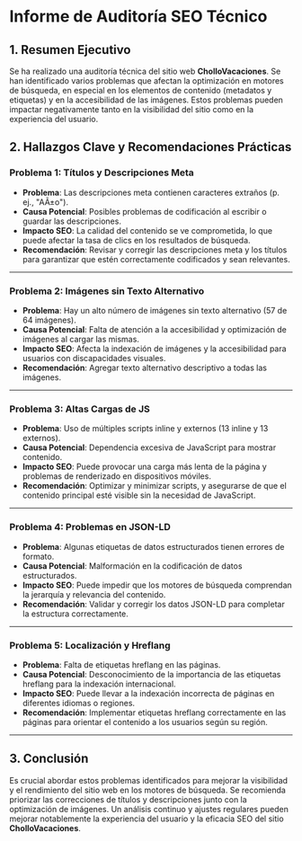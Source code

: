 # Informe de Auditoría SEO Técnico

## 1. Resumen Ejecutivo
Se ha realizado una auditoría técnica del sitio web **CholloVacaciones**. Se han identificado varios problemas que afectan la optimización en motores de búsqueda, en especial en los elementos de contenido (metadatos y etiquetas) y en la accesibilidad de las imágenes. Estos problemas pueden impactar negativamente tanto en la visibilidad del sitio como en la experiencia del usuario.

## 2. Hallazgos Clave y Recomendaciones Prácticas

### Problema 1: Títulos y Descripciones Meta
- **Problema**: Las descripciones meta contienen caracteres extraños (p. ej., "AÃ±o").
- **Causa Potencial**: Posibles problemas de codificación al escribir o guardar las descripciones.
- **Impacto SEO**: La calidad del contenido se ve comprometida, lo que puede afectar la tasa de clics en los resultados de búsqueda.
- **Recomendación**: Revisar y corregir las descripciones meta y los títulos para garantizar que estén correctamente codificados y sean relevantes.

---

### Problema 2: Imágenes sin Texto Alternativo
- **Problema**: Hay un alto número de imágenes sin texto alternativo (57 de 64 imágenes).
- **Causa Potencial**: Falta de atención a la accesibilidad y optimización de imágenes al cargar las mismas.
- **Impacto SEO**: Afecta la indexación de imágenes y la accesibilidad para usuarios con discapacidades visuales.
- **Recomendación**: Agregar texto alternativo descriptivo a todas las imágenes.

---

### Problema 3: Altas Cargas de JS
- **Problema**: Uso de múltiples scripts inline y externos (13 inline y 13 externos).
- **Causa Potencial**: Dependencia excesiva de JavaScript para mostrar contenido.
- **Impacto SEO**: Puede provocar una carga más lenta de la página y problemas de renderizado en dispositivos móviles.
- **Recomendación**: Optimizar y minimizar scripts, y asegurarse de que el contenido principal esté visible sin la necesidad de JavaScript.

---

### Problema 4: Problemas en JSON-LD
- **Problema**: Algunas etiquetas de datos estructurados tienen errores de formato.
- **Causa Potencial**: Malformación en la codificación de datos estructurados.
- **Impacto SEO**: Puede impedir que los motores de búsqueda comprendan la jerarquía y relevancia del contenido.
- **Recomendación**: Validar y corregir los datos JSON-LD para completar la estructura correctamente.

---

### Problema 5: Localización y Hreflang
- **Problema**: Falta de etiquetas hreflang en las páginas.
- **Causa Potencial**: Desconocimiento de la importancia de las etiquetas hreflang para la indexación internacional.
- **Impacto SEO**: Puede llevar a la indexación incorrecta de páginas en diferentes idiomas o regiones.
- **Recomendación**: Implementar etiquetas hreflang correctamente en las páginas para orientar el contenido a los usuarios según su región.

---

## 3. Conclusión
Es crucial abordar estos problemas identificados para mejorar la visibilidad y el rendimiento del sitio web en los motores de búsqueda. Se recomienda priorizar las correcciones de títulos y descripciones junto con la optimización de imágenes. Un análisis continuo y ajustes regulares pueden mejorar notablemente la experiencia del usuario y la eficacia SEO del sitio **CholloVacaciones**.
